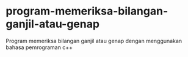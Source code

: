 # program-memeriksa-bilangan-ganjil-atau-genap
Program memeriksa bilangan ganjil atau genap dengan menggunakan bahasa pemrograman c++
